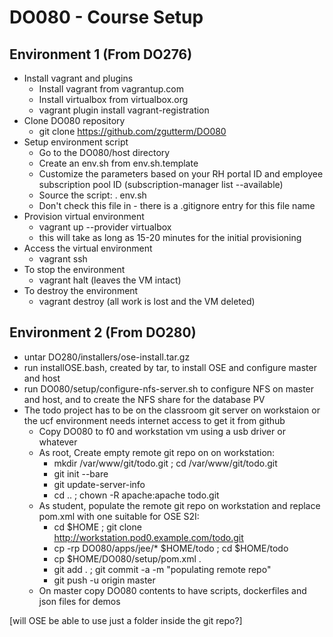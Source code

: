 # DO080 - Course Setup

## Environment 1 (From DO276)

* Install vagrant and plugins
  * Install vagrant from vagrantup.com
  * Install virtualbox from virtualbox.org
  * vagrant plugin install vagrant-registration
* Clone DO080 repository
  * git clone https://github.com/zgutterm/DO080
* Setup environment script
  * Go to the DO080/host directory
  * Create an env.sh from env.sh.template
  * Customize the parameters based on your RH portal ID and employee subscription pool ID (subscription-manager list --available)
  * Source the script: . env.sh
  * Don't check this file in - there is a .gitignore entry for this file name
* Provision virtual environment 
  * vagrant up --provider virtualbox
  * this will take as long as 15-20 minutes for the initial provisioning
* Access the virtual environment
  * vagrant ssh
* To stop the environment
  * vagrant halt (leaves the VM intact)
* To destroy the environment
  * vagrant destroy (all work is lost and the VM deleted)

## Environment 2 (From DO280)

* untar DO280/installers/ose-install.tar.gz
* run installOSE.bash, created by tar, to install OSE and configure master and host
* run DO080/setup/configure-nfs-server.sh to configure NFS on master and host, and to create the NFS share for the database PV
* The todo project has to be on the classroom git server on workstaion or the ucf environment needs internet access to get it from github
  * Copy DO080 to f0 and workstation vm using a usb driver or whatever
  * As root, Create empty remote git repo on on workstation:
    * mkdir /var/www/git/todo.git ; cd /var/www/git/todo.git
    * git init --bare
    * git update-server-info
    * cd .. ; chown -R apache:apache todo.git
  * As student, populate the remote git repo on workstation and replace pom.xml with one suitable for OSE S2I:
    * cd $HOME ; git clone http://workstation.pod0.example.com/todo.git
    * cp -rp DO080/apps/jee/* $HOME/todo ; cd $HOME/todo
    * cp $HOME/DO080/setup/pom.xml .
    * git add . ; git commit -a -m "populating remote repo"
    * git push -u origin master
  * On master copy DO080 contents to have scripts, dockerfiles and json files for demos

[will OSE be able to use just a folder inside the git repo?]


